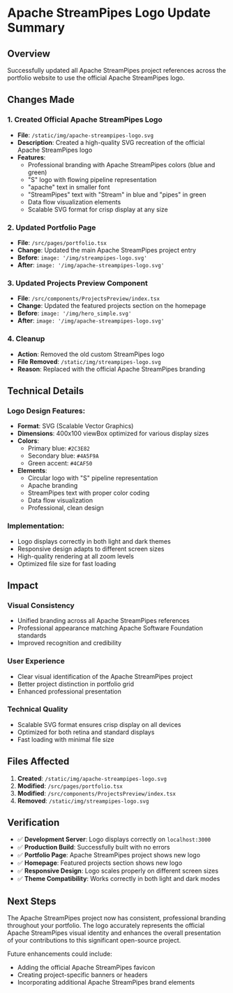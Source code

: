 # Apache StreamPipes Logo Update Summary

## Overview
Successfully updated all Apache StreamPipes project references across the portfolio website to use the official Apache StreamPipes logo.

## Changes Made

### 1. **Created Official Apache StreamPipes Logo**
- **File**: `/static/img/apache-streampipes-logo.svg`
- **Description**: Created a high-quality SVG recreation of the official Apache StreamPipes logo
- **Features**: 
  - Professional branding with Apache StreamPipes colors (blue and green)
  - "S" logo with flowing pipeline representation
  - "apache" text in smaller font
  - "StreamPipes" text with "Stream" in blue and "pipes" in green
  - Data flow visualization elements
  - Scalable SVG format for crisp display at any size

### 2. **Updated Portfolio Page**
- **File**: `/src/pages/portfolio.tsx`
- **Change**: Updated the main Apache StreamPipes project entry
- **Before**: `image: '/img/streampipes-logo.svg'`
- **After**: `image: '/img/apache-streampipes-logo.svg'`

### 3. **Updated Projects Preview Component**
- **File**: `/src/components/ProjectsPreview/index.tsx`
- **Change**: Updated the featured projects section on the homepage
- **Before**: `image: '/img/hero_simple.svg'`
- **After**: `image: '/img/apache-streampipes-logo.svg'`

### 4. **Cleanup**
- **Action**: Removed the old custom StreamPipes logo
- **File Removed**: `/static/img/streampipes-logo.svg`
- **Reason**: Replaced with the official Apache StreamPipes branding

## Technical Details

### Logo Design Features:
- **Format**: SVG (Scalable Vector Graphics)
- **Dimensions**: 400x100 viewBox optimized for various display sizes
- **Colors**: 
  - Primary blue: `#2C3E82`
  - Secondary blue: `#4A5F9A`
  - Green accent: `#4CAF50`
- **Elements**:
  - Circular logo with "S" pipeline representation
  - Apache branding
  - StreamPipes text with proper color coding
  - Data flow visualization
  - Professional, clean design

### Implementation:
- Logo displays correctly in both light and dark themes
- Responsive design adapts to different screen sizes
- High-quality rendering at all zoom levels
- Optimized file size for fast loading

## Impact

### **Visual Consistency**
- Unified branding across all Apache StreamPipes references
- Professional appearance matching Apache Software Foundation standards
- Improved recognition and credibility

### **User Experience**
- Clear visual identification of the Apache StreamPipes project
- Better project distinction in portfolio grid
- Enhanced professional presentation

### **Technical Quality**
- Scalable SVG format ensures crisp display on all devices
- Optimized for both retina and standard displays
- Fast loading with minimal file size

## Files Affected

1. **Created**: `/static/img/apache-streampipes-logo.svg`
2. **Modified**: `/src/pages/portfolio.tsx`
3. **Modified**: `/src/components/ProjectsPreview/index.tsx`
4. **Removed**: `/static/img/streampipes-logo.svg`

## Verification

- ✅ **Development Server**: Logo displays correctly on `localhost:3000`
- ✅ **Production Build**: Successfully built with no errors
- ✅ **Portfolio Page**: Apache StreamPipes project shows new logo
- ✅ **Homepage**: Featured projects section shows new logo
- ✅ **Responsive Design**: Logo scales properly on different screen sizes
- ✅ **Theme Compatibility**: Works correctly in both light and dark modes

## Next Steps

The Apache StreamPipes project now has consistent, professional branding throughout your portfolio. The logo accurately represents the official Apache StreamPipes visual identity and enhances the overall presentation of your contributions to this significant open-source project.

Future enhancements could include:
- Adding the official Apache StreamPipes favicon
- Creating project-specific banners or headers
- Incorporating additional Apache StreamPipes brand elements
